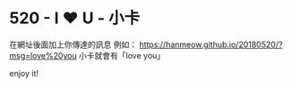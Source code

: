 # 520 - I ❤ U - 小卡
在網址後面加上你傳達的訊息
例如：
https://hanmeow.github.io/20180520/?msg=love%20you
小卡就會有「love you」

enjoy it!
